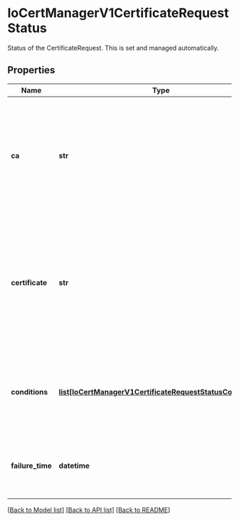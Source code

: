 # IoCertManagerV1CertificateRequestStatus

Status of the CertificateRequest. This is set and managed automatically.
## Properties
Name | Type | Description | Notes
------------ | ------------- | ------------- | -------------
**ca** | **str** | The PEM encoded x509 certificate of the signer, also known as the CA (Certificate Authority). This is set on a best-effort basis by different issuers. If not set, the CA is assumed to be unknown/not available. | [optional] 
**certificate** | **str** | The PEM encoded x509 certificate resulting from the certificate signing request. If not set, the CertificateRequest has either not been completed or has failed. More information on failure can be found by checking the &#x60;conditions&#x60; field. | [optional] 
**conditions** | [**list[IoCertManagerV1CertificateRequestStatusConditions]**](IoCertManagerV1CertificateRequestStatusConditions.md) | List of status conditions to indicate the status of a CertificateRequest. Known condition types are &#x60;Ready&#x60; and &#x60;InvalidRequest&#x60;. | [optional] 
**failure_time** | **datetime** | FailureTime stores the time that this CertificateRequest failed. This is used to influence garbage collection and back-off. | [optional] 

[[Back to Model list]](../README.md#documentation-for-models) [[Back to API list]](../README.md#documentation-for-api-endpoints) [[Back to README]](../README.md)


